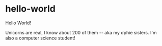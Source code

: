 # hello-world

Hello World!

Unicorns are real, I know about 200 of them -- aka my dphie sisters.
I'm also a computer science student!
